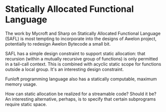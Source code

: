 

# Statically Allocated Functional Language

The work by Mycroft and Sharp on Statically Allocated Functional Language (SAFL) is most tempting to incorporate into the designs of Awelon project, potentially to redesign Awelon Bytecode a small bit. 

SAFL has a simple design constraint to support static allocation: that recursion (within a mutually recursive group of functions) is only permitted in a tail-call context. This is combined with acyclic static scope for functions outside a local group. It's an interesting design constraint.

Funloft programming language also has a statically computable, maximum memory usage. 

How can static allocation be realized for a streamable code? Should it be? An interesting alternative, perhaps, is to specify that certain subprograms require static space. 
